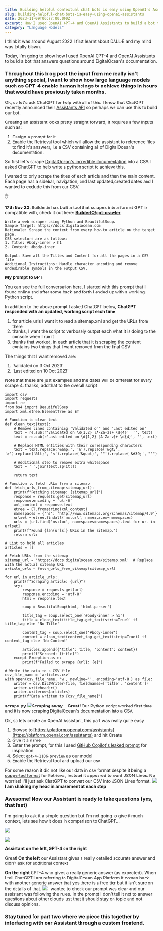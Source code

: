 ```yaml
---
title: Building helpful contextual chat bots is easy using OpenAI's Assistants (part 1)
slug: building-helpful-chat-bots-is-easy-using-openai-assistants
date: 2023-11-09T06:27:00.000Z
excerpt: How I used OpenAI GPT-4 and OpenAI Assistants to build a bot that answers questions around DigitalOcean's documentation.
category: "Language Models"
---
```


I think it was around August 2022 I first learnt about DALL·E and my mind was totally blown.

Today, I'm going to show how I used OpenAI GPT-4 and OpenAI Assistants to build a bot that answers questions around DigitalOcean's documentation.

### Throughout this blog post the input from me really isn't anything special, I want to show how large language models such as GPT-4 enable human beings to achieve things in hours that would have previously taken months.

Ok, so let's ask ChatGPT for help with all of this. I know that ChatGPT recently announced their [Assistants API](https://platform.openai.com/docs/assistants/overview) so perhaps we can use this to build our bot.

Creating an assistant looks pretty straight forward, it requires a few inputs such as:

1. Design a prompt for it
2. Enable the Retrieval tool which will allow the assistant to reference files to find it's answers, i.e a CSV containing all of DigitalOcean's documentation.

So first let's scrape [DigitalOcean's incredible documentation](https://docs.digitalocean.com) into a CSV. I asked ChatGPT to help write a python script to achieve this.

I wanted to only scrape the titles of each article and then the main content. Each page has a sidebar, navigation, and last updated/created dates and I wanted to exclude this from our CSV.

✋

**17th Nov 23**: Builder.io has built a tool that scrapes into a format GPT is compatible with, check it out here: [**BuilderIO/gpt-crawler**](https://github.com/BuilderIO/gpt-crawler)

    Write a web scraper using Python and BeautifulSoup.
    Sample Target: https://docs.digitalocean.com
    Rationale: Scrape the content from every how-to article on the target page.
    CSS selectors are as follows:
    1. Title: #body-inner > h1
    2. Content: #body-inner
    
    Output: Save all the Titles and Content for all the pages in a CSV file
    Additional Instructions: Handle character encoding and remove undesirable symbols in the output CSV.

**My prompt to GPT**

You can see the full conversation [here](https://chat.openai.com/share/96f2719c-0c7a-4b51-a6e8-91faa05933ea), I started with this prompt that I found online and after some back and forth I ended up with a working Python script.

In addition to the above prompt I asked ChatGPT below, **ChatGPT responded with an updated, working script each time**

1. for article_urls I want it to read a sitemap.xml and get the URLs from there
2. thanks, I want the script to verbosely output each what it is doing to the console when I run it
3. thanks that worked, in each article that it is scraping the content contains two things that I want removed from the final CSV

The things that I want removed are:

1. 'Validated on 3 Oct 2023'
2. 'Last edited on 10 Oct 2023'

Note that these are just examples and the dates will be different for every scrape
4. thanks, add that to the overall script

    import csv
    import requests
    import re
    from bs4 import BeautifulSoup
    import xml.etree.ElementTree as ET
    
    # Function to clean text
    def clean_text(text):
        # Remove lines containing 'Validated on' and 'Last edited on'
        text = re.sub(r'Validated on \d{1,2} [A-Za-z]+ \d{4}', '', text)
        text = re.sub(r'Last edited on \d{1,2} [A-Za-z]+ \d{4}', '', text)
    
        # Replace HTML entities with their corresponding characters
        text = text.replace('&amp;', '&').replace('&gt;', '>').replace('&lt;', '<').replace('&quot;', '"').replace('&#39;', "'")
    
        # Additional step to remove extra whitespace
        text = ' '.join(text.split())
    
        return text
    
    # Function to fetch URLs from a sitemap
    def fetch_urls_from_sitemap(sitemap_url):
        print(f"Fetching sitemap: {sitemap_url}")
        response = requests.get(sitemap_url)
        response.encoding = 'utf-8'
        xml_content = response.text
        etree = ET.fromstring(xml_content)
        namespaces = {'ns': 'http://www.sitemaps.org/schemas/sitemap/0.9'}
        urlset = etree.findall('ns:url', namespaces=namespaces)
        urls = [url.find('ns:loc', namespaces=namespaces).text for url in urlset]
        print(f"Found {len(urls)} URLs in the sitemap.")
        return urls
    
    # List to hold all articles
    articles = []
    
    # Fetch URLs from the sitemap
    sitemap_url = 'https://docs.digitalocean.com/sitemap.xml'  # Replace with the actual sitemap URL
    article_urls = fetch_urls_from_sitemap(sitemap_url)
    
    for url in article_urls:
        print(f"Scraping article: {url}")
        try:
            response = requests.get(url)
            response.encoding = 'utf-8'
            html = response.text
    
            soup = BeautifulSoup(html, 'html.parser')
    
            title_tag = soup.select_one('#body-inner > h1')
            title = clean_text(title_tag.get_text(strip=True)) if title_tag else 'No Title'
    
            content_tag = soup.select_one('#body-inner')
            content = clean_text(content_tag.get_text(strip=True)) if content_tag else 'No Content'
    
            articles.append({'title': title, 'content': content})
            print(f"Scraped: {title}")
        except Exception as e:
            print(f"Failed to scrape {url}: {e}")
    
    # Write the data to a CSV file
    csv_file_name = 'articles.csv'
    with open(csv_file_name, 'w', newline='', encoding='utf-8') as file:
        writer = csv.DictWriter(file, fieldnames=['title', 'content'])
        writer.writeheader()
        writer.writerows(articles)
        print(f"Data written to {csv_file_name}")
    

**scrape.py**
![](https://www-jackpearce-co-uk.ams3.cdn.digitaloceanspaces.com/2023/11/Screenshot-2023-11-09-at-14.11.31.png)**Scraping away...**
**Great!** Our Python script worked first time and it is now scraping DigitalOcean's documentation into a CSV.

Ok, so lets create an OpenAI Assistant, this part was really quite easy

1. Browse to [https://platform.openai.com/assistants](https://platform.openai.com/assistants) and hit Create
2. Give it a name
3. Enter the prompt, for this I used [GitHub Copilot's leaked prompt](https://github.com/jujumilk3/leaked-system-prompts/blob/main/github-copilot-chat_20230513.md) for inspiration
4. Select `gpt-4-1106-preview` as our model
5. Enable the Retrieval tool and upload our csv

For some reason it did not like our data in csv format despite it being a [supported format](https://platform.openai.com/docs/assistants/tools/supported-files) for Retrieval, instead it appeared to want JSON Lines. No worries! I'll just ask ChatGPT to convert our CSV into JSON Lines format.
![](https://www-jackpearce-co-uk.ams3.cdn.digitaloceanspaces.com/2023/11/Screenshot-2023-11-09-at-14.49.38.png)**I am shaking my head in amazement at each step**
### **Awesome!** Now our Assistant is ready to take questions (yes, that fast)

I'm going to ask it a simple question but I'm not going to give it much context, lets see how it does in comparison to ChatGPT...

![](https://www-jackpearce-co-uk.ams3.cdn.digitaloceanspaces.com/2023/11/Screenshot-2023-11-09-at-14.57.05-1.png)

![](https://www-jackpearce-co-uk.ams3.cdn.digitaloceanspaces.com/2023/11/Screenshot-2023-11-09-at-14.58.33.png)

**Assistant on the left, GPT-4 on the right**

Great! **On the left** our Assistant gives a really detailed accurate answer and didn't ask for additional context

**On the right** GPT-4 who gives a really generic answer (as expected). When I tell ChatGPT I am referring to DigitalOcean App Platform it comes back with another generic answer that yes there is a free tier but it isn't sure on the details of that.
![](https://www-jackpearce-co-uk.ams3.cdn.digitaloceanspaces.com/2023/11/Screenshot-2023-11-09-at-15.04.18.png)
I wanted to check our prompt was clear and our assistant was following the rules. In the prompt I don't tell it not to answer questions about other clouds just that it should stay on topic and not discuss opinions.

### Stay tuned for part two where we piece this together by interfacing with our Assistant through a custom frontend.
